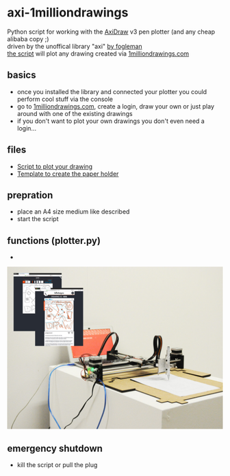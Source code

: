 # axi-1milliondrawings
Python script for working with the [AxiDraw](https://www.axidraw.com/) v3 pen plotter (and any cheap alibaba copy ;)\
driven by the unoffical library "axi" [by fogleman](https://github.com/fogleman/axi)\
[the script](plotter.py) will plot any drawing created via [1milliondrawings.com](https://1milliondrawings.com/)

## basics
- once you installed the library and connected your plotter you could perform cool stuff via the console
- go to [1milliondrawings.com](https://1milliondrawings.com/), create a login, draw your own or just play around with one of the existing drawings
- if you don't want to plot your own drawings you don't even need a login...

## files
- [Script to plot your drawing](plotter.py)
- [Template to create the paper holder](axi_platten1.ai)

## prepration
- place an A4 size medium like described
- start the script

## functions (plotter.py)
- 

![plotter image](plot-your-drawing-via-1milliondrawings.jpg)

## emergency shutdown
- kill the script or pull the plug
